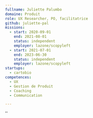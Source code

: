 ```yaml
---
fullname: Juliette Palumbo
domaine: Produit
role: UX Researcher, PO, facilitatrice
github: juliette-pal
missions:
  - start: 2020-09-01
    end: 2021-08-01
    status: independent
    employer: lazone/scopyleft
  - start: 2021-07-01
    end: 2023-06-30
    status: independent
    employer: lazone/scopyleft
startups:
  - cartobio
competences:
  - UX
  - Gestion de Produit
  - Coaching
  - Communication

---
```

''